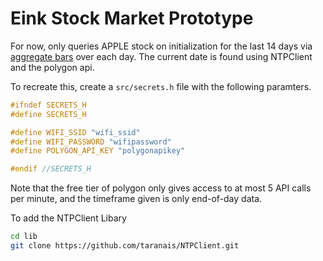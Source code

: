 # Eink Stock Market Prototype

For now, only queries APPLE stock on initialization for the last 14 days via [aggregate bars](https://polygon.io/docs/stocks/get_v2_aggs_ticker__stocksticker__range__multiplier___timespan___from___to) over each day. The current date is found using NTPClient and the polygon api.

To recreate this, create a `src/secrets.h` file with the following paramters.

```c
#ifndef SECRETS_H
#define SECRETS_H

#define WIFI_SSID "wifi_ssid"
#define WIFI_PASSWORD "wifipassword"
#define POLYGON_API_KEY "polygonapikey"

#endif //SECRETS_H
```

Note that the free tier of polygon only gives access to at most 5 API calls per minute, and the timeframe given is only end-of-day data.

To add the NTPClient Libary
```bash
cd lib
git clone https://github.com/taranais/NTPClient.git
```